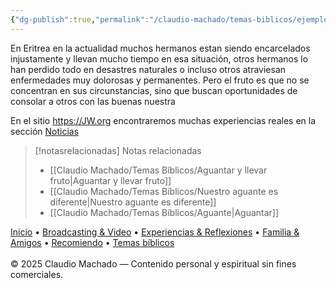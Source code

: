 ```yaml
---
{"dg-publish":true,"permalink":"/claudio-machado/temas-biblicos/ejemplos-modernos-de-aguante/","title":"Ejemplos modernos de aguante","tags":["aguante","Aguantar","fruto"]}
---
```


En Eritrea en la actualidad muchos hermanos estan siendo encarcelados injustamente y llevan mucho tiempo en esa situación, otros hermanos lo han perdido todo en desastres naturales o incluso otros atraviesan enfermedades muy dolorosas y permanentes.
Pero el fruto es que no se concentran en sus circunstancias, sino que buscan oportunidades de consolar a otros con las buenas nuestra 

En el sitio https://JW.org encontraremos muchas experiencias reales en la sección [Noticias](https://www.jw.org/es/noticias/)



> [!notasrelacionadas] Notas relacionadas
> - [[Claudio Machado/Temas Bíblicos/Aguantar y llevar fruto\|Aguantar y llevar fruto]]
> - [[Claudio Machado/Temas Bíblicos/Nuestro aguante es diferente\|Nuestro aguante es diferente]]
> - [[Claudio Machado/Temas Bíblicos/Aguante\|Aguantar]]

<div class="pie-simple">
  <a href="https://mis-apuntes-psi.vercel.app/">Inicio</a> •
  <a href="https://mis-apuntes-psi.vercel.app/claudio-machado/brodcasting-and-videos/principial-brodcasting-and-video/">Broadcasting & Video</a> •
  <a href="https://mis-apuntes-psi.vercel.app/claudio-machado/experiencias-and-reflexiones/experiencias-and-reflexiones/">Experiencias & Reflexiones</a> •
  <a href="https://mis-apuntes-psi.vercel.app/claudio-machado/familia-and-amigos/familia-and-amigos/">Familia & Amigos</a> •
  <a href="https://mis-apuntes-psi.vercel.app/claudio-machado/recomendaciones/recomiendo/">Recomiendo</a> •
  <a href="https://mis-apuntes-psi.vercel.app/claudio-machado/temas-biblicos/temas-biblicos/">Temas bíblicos</a>
  <br><br>
  <span class="legal">© 2025 Claudio Machado — Contenido personal y espiritual sin fines comerciales.</span>
</div>